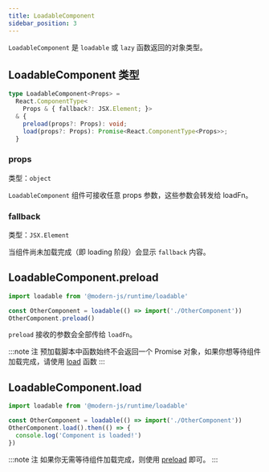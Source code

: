```yaml
---
title: LoadableComponent
sidebar_position: 3
---
```


`LoadableComponent` 是 `loadable` 或 `lazy` 函数返回的对象类型。

## LoadableComponent 类型

```ts
type LoadableComponent<Props> =
  React.ComponentType<
    Props & { fallback?: JSX.Element; }>
  & {
    preload(props?: Props): void;
    load(props?: Props): Promise<React.ComponentType<Props>>;
  }
```

### props

类型：`object`

`LoadableComponent` 组件可接收任意 props 参数，这些参数会转发给 loadFn。

### fallback

类型：`JSX.Element`

当组件尚未加载完成（即 loading 阶段）会显示 `fallback` 内容。

## LoadableComponent.preload

```ts
import loadable from '@modern-js/runtime/loadable'

const OtherComponent = loadable(() => import('./OtherComponent'))
OtherComponent.preload()
```

`preload` 接收的参数会全部传给 `loadFn`。

:::note 注
预加载脚本中函数始终不会返回一个 Promise 对象，如果你想等待组件加载完成，请使用 [load](#LoadableComponent.load) 函数
:::


## LoadableComponent.load

```ts
import loadable from '@modern-js/runtime/loadable'

const OtherComponent = loadable(() => import('./OtherComponent'))
OtherComponent.load().then(() => {
  console.log('Component is loaded!')
})
```

:::note 注
如果你无需等待组件加载完成，则使用 [preload](#LoadableComponent.preload) 即可。
:::
